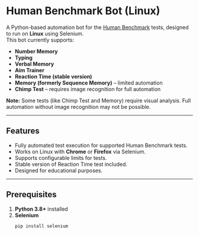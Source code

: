 # Human Benchmark Bot (Linux)

A Python-based automation bot for the [Human Benchmark](https://www.humanbenchmark.com) tests, designed to run on **Linux** using Selenium.  
This bot currently supports:

- **Number Memory**
- **Typing**
- **Verbal Memory**
- **Aim Trainer**
- **Reaction Time (stable version)**
- **Memory (formerly Sequence Memory)** – limited automation
- **Chimp Test** – requires image recognition for full automation

**Note:** Some tests (like Chimp Test and Memory) require visual analysis. Full automation without image recognition may not be possible.

---

## Features

- Fully automated test execution for supported Human Benchmark tests.
- Works on Linux with **Chrome** or **Firefox** via Selenium.
- Supports configurable limits for tests.
- Stable version of Reaction Time test included.
- Designed for educational purposes.

---

## Prerequisites

1. **Python 3.8+** installed
2. **Selenium**
   ```bash
   pip install selenium
   ```
